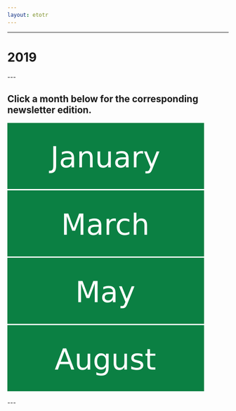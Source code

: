 ```yaml
---
layout: etotr
---
```

---
<p id="top" align="center">
  <h1>2019</h1>
</p>
---
<p align="center">
  <h2>Click a month below for the corresponding newsletter edition.</h2>
  <a href="01#top" title="January"><img class="month" alt="January" src="../../assets/svg/january-button.svg"></a>
  <a href="03#top" title="March"><img class="month" alt="March" src="../../assets/svg/march-button.svg"></a>
  <a href="05#top" title="May"><img class="month" alt="May" src="../../assets/svg/may-button.svg"></a>
  <a href="08#top" title="August"><img class="month" alt="August" src="../../assets/svg/august-button.svg"></a>
</p>
---
